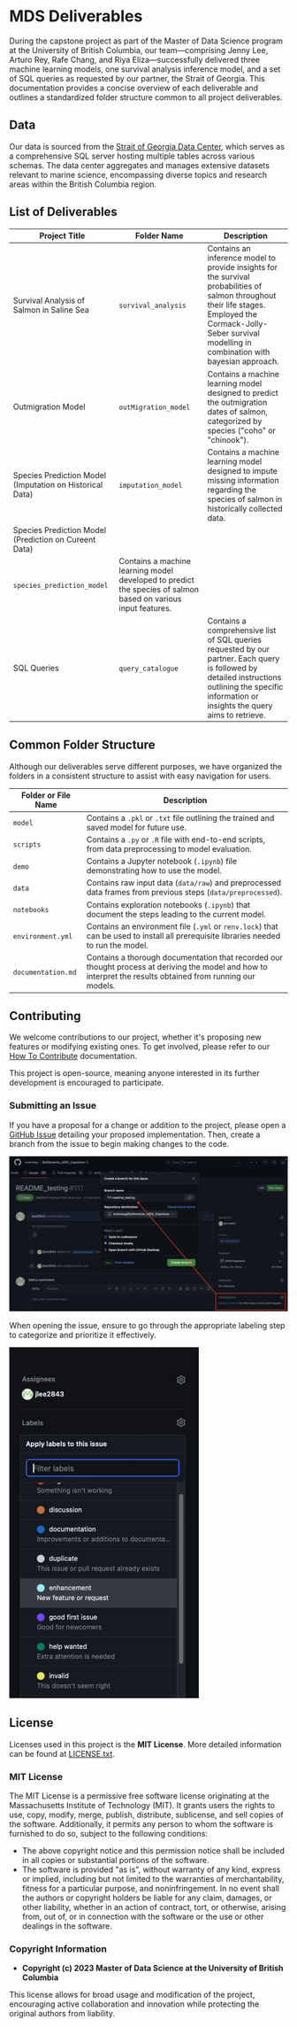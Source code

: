 # MDS Deliverables 
During the capstone project as part of the Master of Data Science program at the University of British Columbia, our team—comprising Jenny Lee, Arturo Rey, Rafe Chang, and Riya Eliza—successfully delivered three machine learning models, one survival analysis inference model, and a set of SQL queries as requested by our partner, the Strait of Georgia. This documentation provides a concise overview of each deliverable and outlines a standardized folder structure common to all project deliverables.

## Data
Our data is sourced from the [Strait of Georgia Data Center](https://marinescience.info/superset/welcome/), which serves as a comprehensive SQL server hosting multiple tables across various schemas. The data center aggregates and manages extensive datasets relevant to marine science, encompassing diverse topics and research areas within the British Columbia region.

## List of Deliverables
| Project Title | Folder Name | Description |
| --- | --- | --- |
| Survival Analysis of Salmon in Saline Sea | `survival_analysis` | Contains an inference model to provide insights for the survival probabilities of salmon throughout their life stages. Employed the Cormack-Jolly-Seber survival modelling in combination with bayesian approach. |
| Outmigration Model | `outMigration_model` | Contains a machine learning model designed to predict the outmigration dates of salmon, categorized by species ("coho" or "chinook"). |
| Species Prediction Model (Imputation on Historical Data) | `imputation_model` | Contains a machine learning model designed to impute missing information regarding the species of salmon in historically collected data. |
| Species Prediction Model (Prediction on Cureent Data) |
`species_prediction_model` | Contains a machine learning model developed to predict the species of salmon based on various input features. |
| SQL Queries | `query_catalogue` | Contains a comprehensive list of SQL queries requested by our partner. Each query is followed by detailed instructions outlining the specific information or insights the query aims to retrieve. |

## Common Folder Structure
Although our deliverables serve different purposes, we have organized the folders in a consistent structure to assist with easy navigation for users.

| Folder or File Name | Description |
| --- | --- | 
| `model` | Contains a `.pkl` or `.txt` file outlining the trained and saved model for future use. |
| `scripts` | Contains a `.py` or `.R` file with end-to-end scripts, from data preprocessing to model evaluation. |
| `demo` | Contains a Jupyter notebook (`.ipynb`) file demonstrating how to use the model. |
| `data` | Contains raw input data (`data/raw`) and preprocessed data frames from previous steps (`data/preprocessed`). |
| `notebooks` | Contains exploration notebooks (`.ipynb`) that document the steps leading to the current model. |
| `environment.yml` | Contains an environment file (`.yml` or `renv.lock`) that can be used to install all prerequisite libraries needed to run the model. |
| `documentation.md` | Contains a thorough documentation that recorded our thought process at deriving the model and how to interpret the results obtained from running our models. |

## Contributing
We welcome contributions to our project, whether it's proposing new features or modifying existing ones. To get involved, please refer to our [How To Contribute](CONTRIBUTING.md) documentation.

This project is open-source, meaning anyone interested in its further development is encouraged to participate.

### Submitting an Issue
If you have a proposal for a change or addition to the project, please open a [GitHub Issue](https://github.com/brahmwg/Bottlenecks_MDS_Capstone/issues) detailing your proposed implementation. Then, create a branch from the issue to begin making changes to the code.

![hosting issues](../mds_documentation/img/hosting_issues.png)

When opening the issue, ensure to go through the appropriate labeling step to categorize and prioritize it effectively.

![label_issues](../mds_documentation/img/label_issue.png)

## License
Licenses used in this project is the **MIT License**. More detailed information can be found at [LICENSE.txt](LICENSE.txt).

### MIT License
The MIT License is a permissive free software license originating at the Massachusetts Institute of Technology (MIT). It grants users the rights to use, copy, modify, merge, publish, distribute, sublicense, and sell copies of the software. Additionally, it permits any person to whom the software is furnished to do so, subject to the following conditions:

- The above copyright notice and this permission notice shall be included in all copies or substantial portions of the software.
- The software is provided "as is", without warranty of any kind, express or implied, including but not limited to the warranties of merchantability, fitness for a particular purpose, and noninfringement. In no event shall the authors or copyright holders be liable for any claim, damages, or other liability, whether in an action of contract, tort, or otherwise, arising from, out of, or in connection with the software or the use or other dealings in the software.

### Copyright Information
- **Copyright (c) 2023 Master of Data Science at the University of British Columbia**

This license allows for broad usage and modification of the project, encouraging active collaboration and innovation while protecting the original authors from liability.